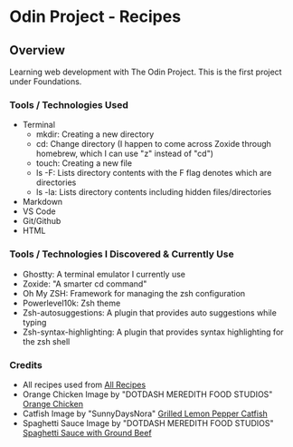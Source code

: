 # Odin Project - Recipes

## Overview

Learning web development with The Odin Project.  This is the first project under Foundations.

### Tools / Technologies Used

- Terminal
    - mkdir: Creating a new directory
    - cd: Change directory (I happen to come across Zoxide through homebrew, which I can use "z" instead of "cd")
    - touch: Creating a new file
    - ls -F: Lists directory contents with the F flag denotes which are directories
    - ls -la: Lists directory contents including hidden files/directories
- Markdown
- VS Code
- Git/Github
- HTML

### Tools / Technologies I Discovered & Currently Use

- Ghostty: A terminal emulator I currently use
- Zoxide: "A smarter cd command"
- Oh My ZSH: Framework for managing the zsh configuration
- Powerlevel10k: Zsh theme
- Zsh-autosuggestions: A plugin that provides auto suggestions while typing
- Zsh-syntax-highlighting: A plugin that provides syntax highlighting for the zsh shell

### Credits

- All recipes used from [All Recipes](https://www.allrecipes.com)
- Orange Chicken Image by "DOTDASH MEREDITH FOOD STUDIOS" [Orange Chicken](https://www.allrecipes.com/recipe/61024/asian-orange-chicken/)
- Catfish Image by "SunnyDaysNora" [Grilled Lemon Pepper Catfish](https://www.allrecipes.com/recipe/167390/grilled-lemon-pepper-catfish/)
- Spaghetti Sauce Image by "DOTDASH MEREDITH FOOD STUDIOS" [Spaghetti Sauce with Ground Beef](https://www.allrecipes.com/recipe/158140/spaghetti-sauce-with-ground-beef/)
